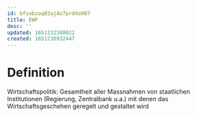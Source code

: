 ```yaml
---
id: bfsobzaq03aj4o7prddo907
title: EWP
desc: ''
updated: 1651232380022
created: 1651230932447
---
```


# Definition 
Wirtschaftspolitik:
Gesamtheit aller Massnahmen von staatlichen
Institutionen (Regierung, Zentralbank u.a.) mit
denen das Wirtschaftsgeschehen geregelt und
gestaltet wird